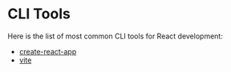 # CLI Tools

Here is the list of most common CLI tools for React development:

* [create-react-app](https://create-react-app.dev)
* [vite](https://vitejs.dev)
